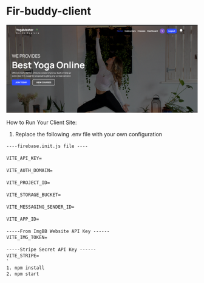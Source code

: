 # Fir-buddy-client
![](/src/assets/github-cover.png)


How to Run Your Client Site:
1. Replace the following .env file with your own configuration
```
----firebase.init.js file ----

VITE_API_KEY=

VITE_AUTH_DOMAIN=

VITE_PROJECT_ID=

VITE_STORAGE_BUCKET=

VITE_MESSAGING_SENDER_ID=

VITE_APP_ID=

-----From ImgBB Website API Key ------
VITE_IMG_TOKEN=

-----Stripe Secret API Key ------
VITE_STRIPE=
`
1. npm install
2. npm start
```

 
 
